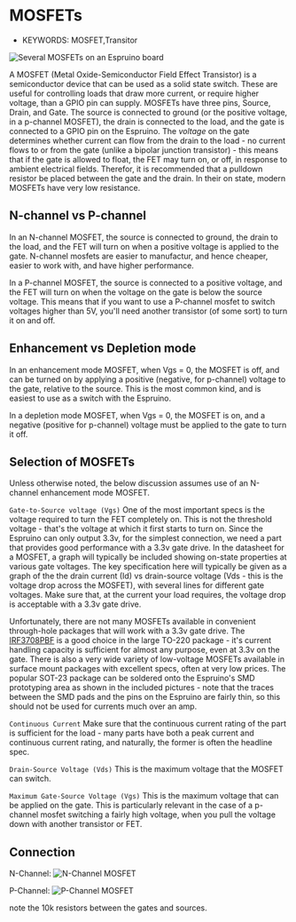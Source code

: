 <!--- Copyright (c) 2013 Spence Konde. See the file LICENSE for copying permission. -->
MOSFETs
=====================

* KEYWORDS: MOSFET,Transitor

![Several MOSFETs on an Espruino board](onboard.jpg)

A MOSFET (Metal Oxide-Semiconductor Field Effect Transistor) is a semiconductor device that can be used as a solid state switch. These are useful for controlling loads that draw more current, or require higher voltage, than a GPIO pin can supply. MOSFETs have three pins, Source, Drain, and Gate. The source is connected to ground (or the positive voltage, in a p-channel MOSFET), the drain is connected to the load, and the gate is connected to a GPIO pin on the Espruino. The *voltage* on the gate determines whether current can flow from the drain to the load - no current flows to or from the gate (unlike a bipolar junction transistor) - this means that if the gate is allowed to float, the FET may turn on, or off, in response to ambient electrical fields. Therefor, it is recommended that a pulldown resistor be placed between the gate and the drain. In their on state, modern MOSFETs have very low resistance. 

N-channel vs P-channel
----------------------

In an N-channel MOSFET, the source is connected to ground, the drain to the load, and the FET will turn on when a positive voltage is applied to the gate. N-channel mosfets are easier to manufactur, and hence cheaper, easier to work with, and have higher performance. 

In a P-channel MOSFET, the source is connected to a positive voltage, and the FET will turn on when the voltage on the gate is below the source voltage. This means that if you want to use a P-channel mosfet to switch voltages higher than 5V, you'll need another transistor (of some sort) to turn it on and off.

Enhancement vs Depletion mode
----------------------

In an enhancement mode MOSFET, when Vgs = 0, the MOSFET is off, and can be turned on by applying a positive (negative, for p-channel) voltage to the gate, relative to the source. This is the most common kind, and is easiest to use as a switch with the Espruino.

In a depletion mode MOSFET, when Vgs = 0, the MOSFET is on, and a negative (positive for p-channel) voltage must be applied to the gate to turn it off. 


Selection of MOSFETs
--------------------

Unless otherwise noted, the below discussion assumes use of an N-channel enhancement mode MOSFET. 

`Gate-to-Source voltage (Vgs)` One of the most important specs is the voltage required to turn the FET completely on. This is not the threshold voltage - that's the voltage at which it first starts to turn on. Since the Espruino can only output 3.3v, for the simplest connection, we need a part that provides good performance with a 3.3v gate drive. In the datasheet for a MOSFET, a graph will typically be included showing on-state properties at various gate voltages. The key specification here will typically be given as a graph of the the drain current (Id) vs drain-source voltage (Vds - this is the voltage drop across the MOSFET), with several lines for different gate voltages. Make sure that, at the current your load requires, the voltage drop is acceptable with a 3.3v gate drive. 

Unfortunately, there are not many MOSFETs available in convenient through-hole packages that will work with a 3.3v gate drive. The [IRF3708PBF](http://www.irf.com/product-info/datasheets/data/irfr3708pbf.pdf) is a good choice in the large TO-220 package - it's current handling capacity is sufficient for almost any purpose, even at 3.3v on the gate. There is also a very wide variety of low-voltage MOSFETs available in surface mount packages with excellent specs, often at very low prices. The popular SOT-23 package can be soldered onto the Espruino's SMD prototyping area as shown in the included pictures - note that the traces between the SMD pads and the pins on the Espruino are fairly thin, so this should not be used for currents much over an amp. 

`Continuous Current` Make sure that the continuous current rating of the part is sufficient for the load - many parts have both a peak current and continuous current rating, and naturally, the former is often the headline spec. 

`Drain-Source Voltage (Vds)` This is the maximum voltage that the MOSFET can switch. 

`Maximum Gate-Source Voltage (Vgs)` This is the maximum voltage that can be applied on the gate. This is particularly relevant in the case of a p-channel mosfet switching a fairly high voltage, when you pull the voltage down with another transistor or FET.


Connection
------------------

N-Channel:
![N-Channel MOSFET](nchmosfet.jpg)


P-Channel: 
![P-Channel MOSFET](pchmosfet.jpg)

note the 10k resistors between the gates and sources. 
